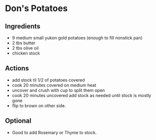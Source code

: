 # Don's Potatoes
## Ingredients
* 9 medium small yukon gold potatoes (enough to fill nonstick pan)
* 2 tbs butter
* 2 tbs olive oil
* chicken stock

## Actions
* add stock til 1/2 of potatoes covered
* cook 20 minutes covered on medium heat
* uncover and crush with cup to split them open
* cook 20 minutes uncovered add stock as needed until stock is mostly gone
* flip to brown on other side.

## Optional
* Good to add Rosemary or Thyme to stock.
